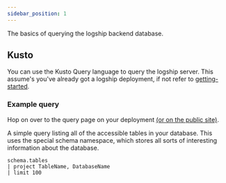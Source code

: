```yaml
---
sidebar_position: 1
---
```


The basics of querying the logship backend database.

## Kusto
You can use the Kusto Query language to query the logship server. This assume's you've already got a logship deployment, if not refer to [getting-started](../getting-started/single_node_deployment.md).

### Example query
Hop on over to the query page on your deployment [(or on the public site)](https://try.logship.io/query). 

A simple query listing all of the accessible tables in your database. This uses the special schema namespace, which stores all sorts of interesting information about the database.
```kusto
schema.tables
| project TableName, DatabaseName
| limit 100
```
